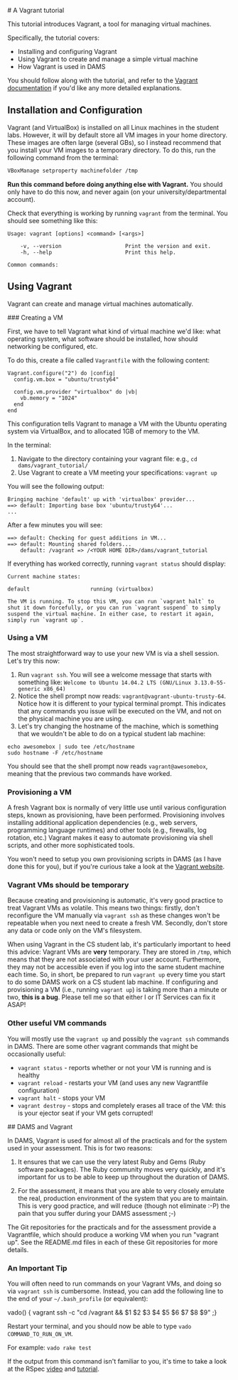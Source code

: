 # A Vagrant tutorial

This tutorial introduces Vagrant, a tool for managing virtual machines.

Specifically, the tutorial covers:

* Installing and configuring Vagrant
* Using Vagrant to create and manage a simple virtual machine
* How Vagrant is used in DAMS

You should follow along with the tutorial, and refer to the [Vagrant documentation](https://www.vagrantup.com) if you'd like any more detailed explanations.

## Installation and Configuration

Vagrant (and VirtualBox) is installed on all Linux machines in the student labs. However, it will by default store all VM images in your home directory. These images are often large (several GBs), so I instead recommend that you install your VM images to a temporary directory. To do this, run the following command from the terminal:

```sh
VBoxManage setproperty machinefolder /tmp
```

**Run this command before doing anything else with Vagrant.** You should only have to do this now, and never again (on your university/departmental account).

Check that everything is working by running `vagrant` from the terminal. You should see something like this:

```
Usage: vagrant [options] <command> [<args>]

    -v, --version                    Print the version and exit.
    -h, --help                       Print this help.

Common commands:
```

## Using Vagrant

Vagrant can create and manage virtual machines automatically.

### Creating a VM

First, we have to tell Vagrant what kind of virtual machine we'd like: what operating system, what software should be installed, how should networking be configured, etc.

To do this, create a file called `Vagrantfile` with the following content:

```
Vagrant.configure("2") do |config|
  config.vm.box = "ubuntu/trusty64"

  config.vm.provider "virtualbox" do |vb|
    vb.memory = "1024"
  end
end
```

This configuration tells Vagrant to manage a VM with the Ubuntu operating system via VirtualBox, and to allocated 1GB of memory to the VM.

In the terminal:

1. Navigate to the directory containing your vagrant file: e.g., `cd dams/vagrant_tutorial/`
2. Use Vagrant to create a VM meeting your specifications: `vagrant up`

You will see the following output:

```
Bringing machine 'default' up with 'virtualbox' provider...
==> default: Importing base box 'ubuntu/trusty64'...
...
```

After a few minutes you will see:

```
==> default: Checking for guest additions in VM...
==> default: Mounting shared folders...
    default: /vagrant => /<YOUR HOME DIR>/dams/vagrant_tutorial
```

If everything has worked correctly, running `vagrant status` should display:

```
Current machine states:

default                   running (virtualbox)

The VM is running. To stop this VM, you can run `vagrant halt` to
shut it down forcefully, or you can run `vagrant suspend` to simply
suspend the virtual machine. In either case, to restart it again,
simply run `vagrant up`.
```

### Using a VM

The most straightforward way to use your new VM is via a shell session. Let's try this now:

1. Run `vagrant ssh`. You will see a welcome message that starts with something like: `Welcome to Ubuntu 14.04.2 LTS (GNU/Linux 3.13.0-55-generic x86_64)`
2. Notice the shell prompt now reads: `vagrant@vagrant-ubuntu-trusty-64`. Notice how it is different to your typical terminal prompt. This indicates that any commands you issue will be executed on the VM, and not on the physical machine you are using.
3. Let's try changing the hostname of the machine, which is something that we wouldn't be able to do on a typical student lab machine:

```
echo awesomebox | sudo tee /etc/hostname
sudo hostname -F /etc/hostname
```

You should see that the shell prompt now reads `vagrant@awesomebox`, meaning that the previous two commands have worked.

### Provisioning a VM

A fresh Vagrant box is normally of very little use until various configuration steps, known as provisioning, have been performed. Provisioning involves installing additional application dependencies (e.g., web servers, programming language runtimes) and other tools (e.g., firewalls, log rotation, etc.) Vagrant makes it easy to automate provisioning via shell scripts, and other more sophisticated tools.

You won't need to setup you own provisioning scripts in DAMS (as I have done this for you), but if you're curious take a look at the [Vagrant website](https://docs.vagrantup.com/v2/provisioning/index.html).

### Vagrant VMs should be temporary

Because creating and provisioning is automatic, it's very good practice to treat Vagrant VMs as volatile. This means two things: firstly, don't reconfigure the VM manually via `vagrant ssh` as these changes won't be repeatable when you next need to create a fresh VM. Secondly, don't store any data or code only on the VM's filesystem.

When using Vagrant in the CS student lab, it's particularly important to heed this advice: Vagrant VMs are **very** temporary. They are stored in `/tmp`, which means that they are not associated with your user account. Furthermore, they may not be accessible even if you log into the same student machine each time. So, in short, be prepared to run `vagrant up` every time you start to do some DAMS work on a CS student lab machine. If configuring and provisioning a VM (i.e., running `vagrant up`) is taking more than a minute or two, **this is a bug**. Please tell me so that either I or IT Services can fix it ASAP!

### Other useful VM commands

You will mostly use the `vagrant up` and possibly the `vagrant ssh` commands in DAMS. There are some other vagrant commands that might be occasionally useful:

* `vagrant status` - reports whether or not your VM is running and is healthy
* `vagrant reload` - restarts your VM (and uses any new Vagrantfile configuration)
* `vagrant halt` - stops your VM
* `vagrant destroy` - stops and completely erases all trace of the VM: this is your ejector seat if your VM gets corrupted!


## DAMS and Vagrant

In DAMS, Vagrant is used for almost all of the practicals and for the system used in your assessment. This is for two reasons:

1. It ensures that we can use the very latest Ruby and Gems (Ruby software packages). The Ruby community moves very quickly, and it's important for us to be able to keep up throughout the duration of DAMS.

2. For the assessment, it means that you are able to very closely emulate the real, production environment of the system that you are to maintain. This is very good practice, and will reduce (though not eliminate :-P) the pain that you suffer during your DAMS assessment ;-)

The Git repositories for the practicals and for the assessment provide a Vagrantfile, which should produce a working VM when you run "vagrant up". See the README.md files in each of these Git repositories for more details.

### An Important Tip

You will often need to run commands on your Vagrant VMs, and doing so via `vagrant ssh` is cumbersome. Instead, you can add the following line to the end of your `~/.bash_profile` (or equivalent):

vado() { vagrant ssh -c "cd /vagrant && $1 $2 $3 $4 $5 $6 $7 $8 $9" ;}

Restart your terminal, and you should now be able to type `vado COMMAND_TO_RUN_ON_VM`.

For example: `vado rake test`

If the output from this command isn't familiar to you, it's time to take a look at the RSpec [video](http://dams.flippd.it/videos/4) and [tutorial](../rspec/1_introduction.md).
